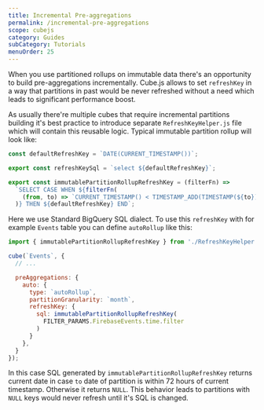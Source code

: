 ```yaml
---
title: Incremental Pre-aggregations
permalink: /incremental-pre-aggregations
scope: cubejs
category: Guides
subCategory: Tutorials
menuOrder: 25
---
```


When you use partitioned rollups on immutable data there's an opportunity to build pre-aggregations incrementally.
Cube.js allows to set `refreshKey` in a way that partitions in past would be never refreshed without a need which leads to significant performance boost.

As usually there're multiple cubes that require incremental partitions building it's best practice to introduce separate `RefreshKeyHelper.js` file which will contain this reusable logic.
Typical immutable partition rollup will look like:

```javascript
const defaultRefreshKey = `DATE(CURRENT_TIMESTAMP())`;

export const refreshKeySql = `select ${defaultRefreshKey}`;

export const immutablePartitionRollupRefreshKey = (filterFn) =>
  `SELECT CASE WHEN ${filterFn(
    (from, to) => `CURRENT_TIMESTAMP() < TIMESTAMP_ADD(TIMESTAMP(${to}), INTERVAL 72 HOUR)`
  )} THEN ${defaultRefreshKey} END`;
```

Here we use Standard BigQuery SQL dialect.
To use this `refreshKey` with for example `Events` table you can define `autoRollup` like this:

```javascript
import { immutablePartitionRollupRefreshKey } from './RefreshKeyHelper';

cube(`Events`, {
  // ...

  preAggregations: {
    auto: {
      type: `autoRollup`,
      partitionGranularity: `month`,
      refreshKey: {
        sql: immutablePartitionRollupRefreshKey(
          FILTER_PARAMS.FirebaseEvents.time.filter
        )
      }
    },
  }
});
```

In this case SQL generated by `immutablePartitionRollupRefreshKey` returns current date in case `to` date of partition is within 72 hours of current timestamp.
Otherwise it returns `NULL`.
This behavior leads to partitions with `NULL` keys would never refresh until it's SQL is changed.
